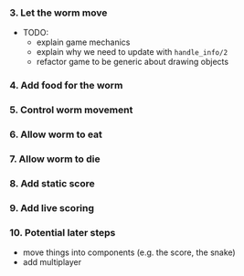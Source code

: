 ### 3. Let the worm move

- TODO:
  - explain game mechanics
  - explain why we need to update with `handle_info/2`
  - refactor game to be generic about drawing objects

### 4. Add food for the worm

### 5. Control worm movement

### 6. Allow worm to eat

### 7. Allow worm to die

### 8. Add static score

### 9. Add live scoring

### 10. Potential later steps

- move things into components (e.g. the score, the snake)
- add multiplayer

